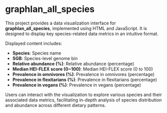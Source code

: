 # graphlan_all_species

This project provides a data visualization interface for **graphlan_all_species**, implemented using HTML and JavaScript. It is designed to display key species-related data metrics in an intuitive format.

Displayed content includes:
- **Species**: Species name
- **SGB**: Species-level genome bin
- **Relative abundance (%)**: Relative abundance (percentage)
- **Median HEI-FLEX score (0~100)**: Median HEI-FLEX score (0 to 100)
- **Prevalence in omnivores (%)**: Prevalence in omnivores (percentage)
- **Prevalence in flexitarians (%)**: Prevalence in flexitarians (percentage)
- **Prevalence in vegans (%)**: Prevalence in vegans (percentage)

Users can interact with the visualization to explore various species and their associated data metrics, facilitating in-depth analysis of species distribution and abundance across different dietary patterns.
